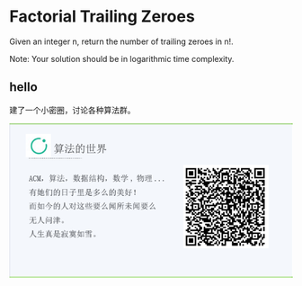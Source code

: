 # Factorial Trailing Zeroes

Given an integer n, return the number of trailing zeroes in n!.

Note: Your solution should be in logarithmic time complexity.



## hello

建了一个小密圈，讨论各种算法群。  

![小密圈](/images/suanfa_xiaomiquan.jpg)

